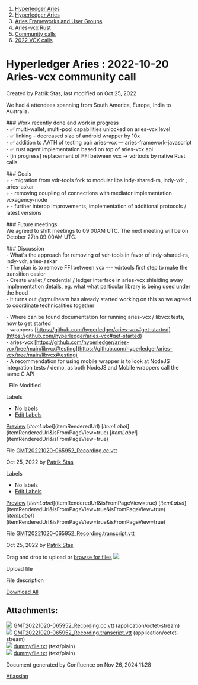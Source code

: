 1. [Hyperledger Aries](index.html)
2. [Hyperledger Aries](Hyperledger-Aries_18481154.html)
3. [Aries Frameworks and User Groups](Aries-Frameworks-and-User-Groups_18481290.html)
4. [Aries-vcx Rust](Aries-vcx-Rust_18499431.html)
5. [Community calls](Community-calls_18499459.html)
6. [2022 VCX calls](2022-VCX-calls_18516878.html)

# Hyperledger Aries : 2022-10-20 Aries-vcx community call

Created by Patrik Stas, last modified on Oct 25, 2022

We had 4 attendees spanning from South America, Europe, India to Australia.

\### Work recently done and work in progress  
\- ✅ multi-wallet, multi-pool capabilities unlocked on aries-vcx level  
\- ✅ linking - decreased size of android wrapper by 10x  
\- ✅ addition to AATH of testing pair aries-vcx — aries-framework-javascript  
\- ✅ rust agent implementation based on top of aries-vcx api  
\- \[in progress] replacement of FFI between vcx -&gt; vdrtools by native Rust calls

\### Goals  
⤴️ - migration from vdr-tools fork to modular libs indy-shared-rs, indy-vdr , aries-askar  
⤴️ - removing coupling of connections with mediator implementation vcxagency-node  
⤴️ - further interop improvements, implementation of additional protocols / latest versions

\### Future meetings  
We agreed to shift meetings to 09:00AM UTC. The next meeting will be on October 27th 09:00AM UTC.

\### Discussion  
\- What's the approach for removing of vdr-tools in favor of indy-shared-rs, indy-vdr, aries-askar  
\- The plan is to remove FFI between vcx --- vdrtools first step to make the transition easier  
\- Create wallet / credential / ledger interface in aries-vcx shielding away implementation details, eg. what what particular library is being used under the hood  
\- It turns out @gmulhearn has already started working on this so we agreed to coordinate technicalities together

\- Where can be found documentation for running aries-vcx / libvcx tests, how to get started  
\- wrappers [https://github.com/hyperledger/aries-vcx#get-started](https://github.com/hyperledger/aries-vcx#get-started)  
\- aries-vcx [https://github.com/hyperledger/aries-vcx/tree/main/libvcx#testing](https://github.com/hyperledger/aries-vcx/tree/main/libvcx#testing)  
\- A recommendation for using mobile wrapper is to look at NodeJS integration tests / demo, as both NodeJS and Mobile wrappers call the same C API

  File Modified

Labels

- No labels
- [Edit Labels](# "Edit Labels")

[Preview]() [$itemLabel]($itemRenderedUrl) [$itemLabel]($itemRenderedUrl&isFromPageView=true) [$itemLabel]($itemRenderedUrl&isFromPageView=true)

File [GMT20221020-065952\_Recording.cc.vtt](attachments/18499463/18516880.vtt "Download")

Oct 25, 2022 by [Patrik Stas](/wiki/people/557058:fb121afb-e6f9-4acf-beb7-91d5f2d988b7)

Labels

- No labels
- [Edit Labels](# "Edit Labels")

[Preview]() [$itemLabel]($itemRenderedUrl&isFromPageView=true) [$itemLabel]($itemRenderedUrl&isFromPageView=true&isFromPageView=true) [$itemLabel]($itemRenderedUrl&isFromPageView=true&isFromPageView=true)

File [GMT20221020-065952\_Recording.transcript.vtt](attachments/18499463/18516882.vtt "Download")

Oct 25, 2022 by [Patrik Stas](/wiki/people/557058:fb121afb-e6f9-4acf-beb7-91d5f2d988b7)

Drag and drop to upload or [browse for files]() ![](images/icons/wait.gif)

Upload file

File description

[Download All](/wiki/download/all_attachments?pageId=18499463 "Download all the latest versions of attachments on this page as single zip file.")

## Attachments:

![](images/icons/bullet_blue.gif) [GMT20221020-065952\_Recording.cc.vtt](attachments/18499463/18516880.vtt) (application/octet-stream)  
![](images/icons/bullet_blue.gif) [GMT20221020-065952\_Recording.transcript.vtt](attachments/18499463/18516882.vtt) (application/octet-stream)  
![](images/icons/bullet_blue.gif) [dummyfile.txt](attachments/18499463/18516879.txt) (text/plain)  
![](images/icons/bullet_blue.gif) [dummyfile.txt](attachments/18499463/18516881.txt) (text/plain)

Document generated by Confluence on Nov 26, 2024 11:28

[Atlassian](http://www.atlassian.com/)
